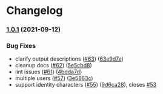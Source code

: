 # Changelog

### [1.0.1](https://www.github.com/GoogleCloudPlatform/notebooks-blueprint-security/compare/v1.0.0...v1.0.1) (2021-09-12)


### Bug Fixes

* clarify output descriptions ([#63](https://www.github.com/GoogleCloudPlatform/notebooks-blueprint-security/issues/63)) ([63e9d7e](https://www.github.com/GoogleCloudPlatform/notebooks-blueprint-security/commit/63e9d7e240477a99fd778126303a152d48e4e2f4))
* cleanup docs ([#62](https://www.github.com/GoogleCloudPlatform/notebooks-blueprint-security/issues/62)) ([5e5cbd8](https://www.github.com/GoogleCloudPlatform/notebooks-blueprint-security/commit/5e5cbd86a567b6c39ae1ee7f73e7640aa079dddb))
* lint issues ([#61](https://www.github.com/GoogleCloudPlatform/notebooks-blueprint-security/issues/61)) ([4bdda7d](https://www.github.com/GoogleCloudPlatform/notebooks-blueprint-security/commit/4bdda7dd3d1b1361d62fda00d97542eb4e58e335))
* multiple users ([#57](https://www.github.com/GoogleCloudPlatform/notebooks-blueprint-security/issues/57)) ([3e5863c](https://www.github.com/GoogleCloudPlatform/notebooks-blueprint-security/commit/3e5863c853076ec6b418ce0bd3af0dc82f3836fe))
* support identity characters ([#55](https://www.github.com/GoogleCloudPlatform/notebooks-blueprint-security/issues/55)) ([9d6ca28](https://www.github.com/GoogleCloudPlatform/notebooks-blueprint-security/commit/9d6ca281e5784a60cb56fd792a5ceebb388a2bc8)), closes [#53](https://www.github.com/GoogleCloudPlatform/notebooks-blueprint-security/issues/53)
